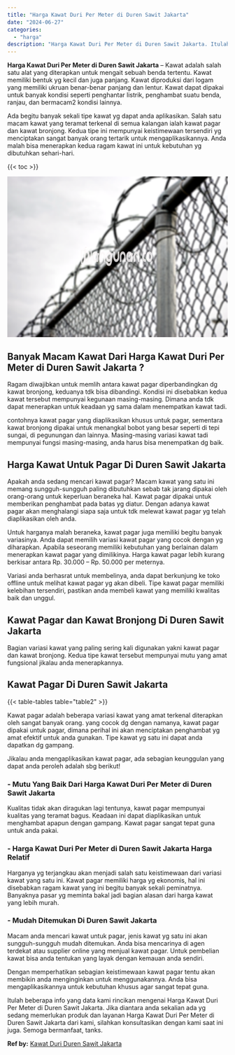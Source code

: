 ```yaml
---
title: "Harga Kawat Duri Per Meter di Duren Sawit Jakarta"
date: "2024-06-27"
categories: 
  - "harga"
description: "Harga Kawat Duri Per Meter di Duren Sawit Jakarta. Itulah beberapa info yang data kami rincikan mengenai Harga Kawat Duri Per Meter di Duren Sawit Jakarta. J..."
---
```


**Harga Kawat Duri Per Meter di Duren Sawit Jakarta** – Kawat adalah salah satu alat yang diterapkan untuk mengait sebuah benda tertentu. Kawat memiliki bentuk yg kecil dan juga panjang. Kawat diproduksi dari logam yang memiliki ukruan benar-benar panjang dan lentur. Kawat dapat dipakai untuk banyak kondisi seperti penghantar listrik, penghambat suatu benda, ranjau, dan bermacam2 kondisi lainnya.

Ada begitu banyak sekali tipe kawat yg dapat anda aplikasikan. Salah satu macam kawat yang teramat terkenal di semua kalangan ialah kawat pagar dan kawat bronjong. Kedua tipe ini mempunyai keistimewaan tersendiri yg menciptakan sangat banyak orang tertarik untuk mengaplikasikannya. Anda malah bisa menerapkan kedua ragam kawat ini untuk kebutuhan yg dibutuhkan sehari-hari.

{{< toc >}}

![Harga Kawat Duri Per Meter di Duren Sawit Jakarta](/images/jual-kawat-murah01.png)

## Banyak Macam Kawat Dari Harga Kawat Duri Per Meter di Duren Sawit Jakarta ?

Ragam diwajibkan untuk memlih antara kawat pagar diperbandingkan dg kawat bronjong, keduanya tdk bisa dibandingi. Kondisi ini disebabkan kedua kawat tersebut mempunyai kegunaan masing-masing. Dimana anda tdk dapat menerapkan untuk keadaan yg sama dalam menempatkan kawat tadi.

contohnya kawat pagar yang diaplikasikan khusus untuk pagar, sementara kawat bronjong dipakai untuk menangkal bobot yang besar seperti di tepi sungai, di pegunungan dan lainnya. Masing-masing variasi kawat tadi mempunyai fungsi masing-masing, anda harus bisa menempatkan dg baik.

## Harga Kawat Untuk Pagar Di Duren Sawit Jakarta

Apakah anda sedang mencari kawat pagar? Macam kawat yang satu ini memang sungguh-sungguh paling dibutuhkan sebab tak jarang dipakai oleh orang-orang untuk keperluan beraneka hal. Kawat pagar dipakai untuk memberikan penghambat pada batas yg diatur. Dengan adanya kawat pagar akan menghalangi siapa saja untuk tdk melewat kawat pagar yg telah diaplikasikan oleh anda.

Untuk harganya malah beraneka, kawat pagar juga memiliki begitu banyak variasinya. Anda dapat memilih variasi kawat pagar yang cocok dengan yg diharapkan. Apabila seseorang memiliki kebutuhan yang berlainan dalam menerapkan kawat pagar yang dimilikinya. Harga kawat pagar lebih kurang berkisar antara Rp. 30.000 – Rp. 50.000 per meternya.

Variasi anda berhasrat untuk membelinya, anda dapat berkunjung ke toko offline untuk melihat kawat pagar yg akan dibeli. Tipe kawat pagar memiliki kelebihan tersendiri, pastikan anda membeli kawat yang memiliki kwalitas baik dan unggul.

## Kawat Pagar dan Kawat Bronjong Di Duren Sawit Jakarta

Bagian variasi kawat yang paling sering kali digunakan yakni kawat pagar dan kawat bronjong. Kedua tipe kawat tersebut mempunyai mutu yang amat fungsional jikalau anda menerapkannya.

## Kawat Pagar Di Duren Sawit Jakarta

{{< table-tables table="table2" >}}

Kawat pagar adalah beberapa variasi kawat yang amat terkenal diterapkan oleh sangat banyak orang. yang cocok dg dengan namanya, kawat pagar dipakai untuk pagar, dimana perihal ini akan menciptakan penghambat yg amat efektif untuk anda gunakan. Tipe kawat yg satu ini dapat anda dapatkan dg gampang.

Jikalau anda mengaplikasikan kawat pagar, ada sebagian keunggulan yang dapat anda peroleh adalah sbg berikut!

### \- Mutu Yang Baik Dari Harga Kawat Duri Per Meter di Duren Sawit Jakarta

Kualitas tidak akan diragukan lagi tentunya, kawat pagar mempunyai kualitas yang teramat bagus. Keadaan ini dapat diaplikasikan untuk menghambat apapun dengan gampang. Kawat pagar sangat tepat guna untuk anda pakai.

### \- Harga Kawat Duri Per Meter di Duren Sawit Jakarta Harga Relatif

Harganya yg terjangkau akan menjadi salah satu keistimewaan dari variasi kawat yang satu ini. Kawat pagar memiliki harga yg ekonomis, hal ini disebabkan ragam kawat yang ini begitu banyak sekali peminatnya. Banyaknya pasar yg meminta bakal jadi bagian alasan dari harga kawat yang lebih murah.

### \- Mudah Ditemukan Di Duren Sawit Jakarta

Macam anda mencari kawat untuk pagar, jenis kawat yg satu ini akan sungguh-sungguh mudah ditemukan. Anda bisa mencarinya di agen terdekat atau supplier online yang menjual kawat pagar. Untuk pembelian kawat bisa anda tentukan yang layak dengan kemauan anda sendiri.

Dengan memperhatikan sebagian keistimewaan kawat pagar tentu akan membikin anda menginginkan untuk menggunakannya. Anda bisa mengaplikasikannya untuk kebutuhan khusus agar sangat tepat guna.

Itulah beberapa info yang data kami rincikan mengenai Harga Kawat Duri Per Meter di Duren Sawit Jakarta. Jika diantara anda sekalian ada yg sedang memerlukan produk dan layanan Harga Kawat Duri Per Meter di Duren Sawit Jakarta dari kami, silahkan konsultasikan dengan kami saat ini juga. Semoga bermanfaat, tanks.

**Ref by:** [Kawat Duri Duren Sawit Jakarta](https://id.wikipedia.org/wiki/Kawat)
